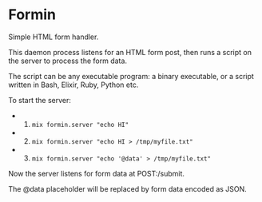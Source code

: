# Formin 

Simple HTML form handler. 

This daemon process listens for an HTML form post, then runs a script on the
server to process the form data.

The script can be any executable program: a binary executable, or a script
written in Bash, Elixir, Ruby, Python etc.

To start the server: 
- 1) `mix formin.server "echo HI"`
- 2) `mix formin.server "echo HI > /tmp/myfile.txt"`
- 3) `mix formin.server "echo '@data' > /tmp/myfile.txt"` 

Now the server listens for form data at POST:/submit.

The @data placeholder will be replaced by form data encoded as JSON.

